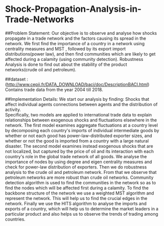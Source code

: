 # Shock-Propagation-Analysis-in-Trade-Networks

##Problem Statement:
Our objective is to observe and analyse how shocks propagate in a trade network and the factors causing its spread in the network. We first find the importance of a country in a network using centrality measures and MST , followed by its export import distributions(power law), and then find communities which are likely to get affected during a calamity (using community detection). Robustness Analysis is done to find out about the stability of the product  networks(crude oil and petroleum). 

##dataset :
(http://www.cepii.fr/DATA_DOWNLOAD/baci/doc/DescriptionBACI.html)
Contains trade data from the year 2004 till 2018.

##Implementation Details:
We start our analysis by finding:
Shocks that affect individual agents
connections between agents
and the distribution of activity.  		
Specifically, two models are applied to international trade data to explain relationships between exogenous shocks and fluctuations elsewhere in the network.
The first model examines aggregate fluctuations at a country level by decomposing each country's imports of individual intermediate goods by whether or not each good has power-law-distributed exporter sizes, and whether or not the good is imported from a country with a large natural disaster. 
The second model examines instead exogenous shocks that are not localized, but captured by the price of oil and its interaction with each country's role in the global trade network of all goods. 
We analyse the importance of nodes by using degree and eigen centrality measures and  check for power-law distribution of exporters.
Then we do robustness analysis to the crude oil and petroleum network. From that we observe that petroleum networks are more robust than crude oil networks. 
Community detection algorithm is used to find the communities in the network so as to find the nodes which will be affected first during a calamity.
To find the backbone structure of the network we use a weighted MST algorithm and represent the network. This will help us to find the crucial edges in the network.
Finally we use the HITS algorithm to analyse the imports and exports of a country, which will help us to determine the market leaders in a particular product and also helps us to observe the trends of trading among countries.


